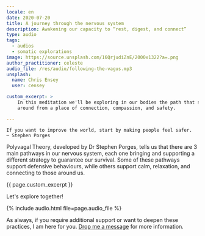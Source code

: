 ```yaml
---
locale: en
date: 2020-07-20
title: A journey through the nervous system
description: Awakening our capacity to “rest, digest, and connect”
type: audio
tags:
  - audios
  - somatic explorations
image: https://source.unsplash.com/16QrjudiZnE/2000x1322?a=.png
author_practitioner: celeste
audio_file: /res/audio/following-the-vagus.mp3
unsplash:
  name: Chris Ensey
  user: censey

custom_excerpt: >
    In this meditation we'll be exploring in our bodies the path that supports a calm state that allows looking at those
    around from a place of connection, compassion, and safety.

---
```


```
If you want to improve the world, start by making people feel safer.
— Stephen Porges
```

Polyvagal Theory, developed by Dr Stephen Porges, tells us that there are 3 main pathways in our nervous system, each
one bringing and supporting a different strategy to guarantee our survival. Some of these pathways support defensive
behaviours, while others support calm, relaxation, and connecting to those around us.

{{ page.custom_excerpt }}

Let's explore together!

{% include audio.html  file=page.audio_file %}

As always, if you require additional support or want to deepen these practices, I am here for you.
[Drop me a message](/contact/) for more information.
